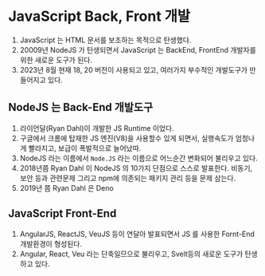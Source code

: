# JavaScript Back, Front 개발

1. JavaScript 는 HTML 문서를 보조하는 목적으로 탄생했다.
2. 20009년 NodeJS 가 탄생되면서 JavaScript 는 BackEnd, FrontEnd 개발자를 위한 새로운 도구가 된다.
3. 2023년 8월 현재 18, 20 버전이 사용되고 있고, 여러가지 부수적인 개발도구가 만들어지고 있다.

## NodeJS 는 Back-End 개발도구

1. 라이언달(Ryan Dahl)이 개발한 JS Runtime 이었다.
2. 구글에서 크롬에 탑재한 JS 엔진(V8)을 사용할수 있게 되면서, 실행속도가 엄청나게 빨라지고, 보급이 폭발적으로 늘어났따.
3. NodeJS 라는 이름에서 `Node.JS` 라는 이름으로 어느순간 변화되어 불리우고 있다.
4. 2018년쯤 Ryan Dahl 이 NodeJS 의 10가지 단점으로 스스로 발표한다. 비동기, 보안 등과 관련문제 그리고 npm에 의존되는 패키지 관리 등을 문제 삼는다.
5. 2019년 쯤 Ryan Dahl 은 Deno

## JavaScript Front-End

1. AngularJS, ReactJS, VeuJS 등이 연달아 발표되면서 JS 를 사용한 Fornt-End 개발환경이 형성된다.
2. Angular, React, Veu 라는 단축일므으로 불리우고, Svelt등의 새로운 도구가 탄생하고 있다.
